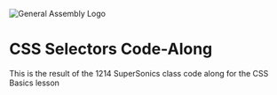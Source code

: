 ![General Assembly Logo](https://findvectorlogo.com/wp-content/uploads/2018/12/general-assembly-vector-logo.png)

# CSS Selectors Code-Along
This is the result of the 1214 SuperSonics class code along for the CSS Basics lesson